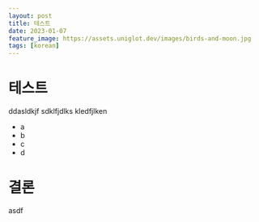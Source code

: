 ```yaml
---
layout: post
title: 테스트
date: 2023-01-07
feature_image: https://assets.uniglot.dev/images/birds-and-moon.jpg
tags: [korean]
---
```


# 테스트

ddasldkjf
sdklfjdlks
kledfjlken

- a
- b
- c
- d

# 결론

asdf
